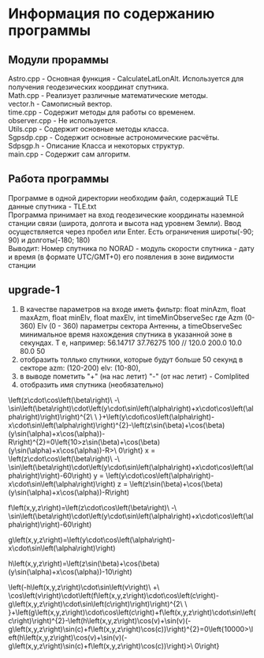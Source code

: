 # Информация по содержанию программы    
## Модули прораммы
Astro.cpp - Основная функция - CalculateLatLonAlt. Используется для получения геодезических координат спутника. </br>
Math.cpp - Реализует различные математические методы.    
vector.h - Самописный вектор.  
time.cpp - Содержит методы для работы со временем.  
observer.cpp - Не используется.  
Utils.cpp - Содержит основные методы класса.  
Sgpsdp.cpp - Содержит основные астрономические расчёты.  
Sdpsgp.h - Описание Класса и некоторых структур.  
main.cpp - Содержит сам алгоритм. 
</br>
## Работа программы
Программе в одной директории необходим файл, содержащий TLE данные спутника - TLE.txt    
Программа принимает на вход геодезические координаты наземной станции связи (широта, долгота и высота над уровнем Земли). Ввод осуществляется через пробел или Enter. Есть ограничения широты(-90; 90) и долготы(-180; 180)        
Выводит: Номер спутника по NORAD - модуль скорости спутника - дату и время (в формате UTC/GMT+0) его появления в зоне видимости станции


## upgrade-1
1. В качестве параметров на входе иметь фильтр:
float minAzm, float maxAzm, float minElv, float maxElv, int timeMinObserveSec
где  Azm (0-360) Elv (0 - 360) параметры сектора Антенны, а timeObserveSec минимальное время нахождения спутника в указанной зоне в секундах. Т е, например:
56.14717 37.76275 100 // 120.0 200.0 10.0 80.0 50
2. отобразить толлько спутники, которые будут больше 50 секунд в секторе  аzm: (120-200) elv: (10-80), 
3. в выводе пометить "+" (на нас летит) "-" (от нас летит) - Comlplited
4. отобразить имя спутника (необязательно)

\left(z\cdot\cos\left(\beta\right)\ -\ \sin\left(\beta\right)\cdot\left(y\cdot\sin\left(\alpha\right)+x\cdot\cos\left(\alpha\right)\right)\right)^{2\ \ }+\left(y\cdot\cos\left(\alpha\right)-x\cdot\sin\left(\alpha\right)\right)^{2}-\left(z\sin(\beta)+\cos(\beta)(y\sin(\alpha)+x\cos(\alpha))-R\right)^{2}=0\left\{10>z\sin(\beta)+\cos(\beta)(y\sin(\alpha)+x\cos(\alpha))-R>\ 0\right\}
x = \left(z\cdot\cos\left(\beta\right)\ -\ \sin\left(\beta\right)\cdot\left(y\cdot\sin\left(\alpha\right)+x\cdot\cos\left(\alpha\right)\right)-60\right)
y = \left(y\cdot\cos\left(\alpha\right)-x\cdot\sin\left(\alpha\right)\right)
z = \left(z\sin(\beta)+\cos(\beta)(y\sin(\alpha)+x\cos(\alpha))-R\right)

f\left(x,y,z\right)=\left(z\cdot\cos\left(\beta\right)\ -\ \sin\left(\beta\right)\cdot\left(y\cdot\sin\left(\alpha\right)+x\cdot\cos\left(\alpha\right)\right)-60\right)

g\left(x,y,z\right)=\left(y\cdot\cos\left(\alpha\right)-x\cdot\sin\left(\alpha\right)\right)

h\left(x,y,z\right)=\left(z\sin(\beta)+\cos(\beta)(y\sin(\alpha)+x\cos(\alpha))-10\right)

\left(-h\left(x,y,z\right)\cdot\sin\left(v\right)\ +\ \cos\left(v\right)\cdot\left(f\left(x,y,z\right)\cdot\cos\left(c\right)-g\left(x,y,z\right)\cdot\sin\left(c\right)\right)\right)^{2\ \ }+\left(g\left(x,y,z\right)\cdot\cos\left(c\right)+f\left(x,y,z\right)\cdot\sin\left(c\right)\right)^{2}-\left(h\left(x,y,z\right)\cos(v)+\sin(v)(-g\left(x,y,z\right)\sin(c)+f\left(x,y,z\right)\cos(c))\right)^{2}=0\left\{10000>\left(h\left(x,y,z\right)\cos(v)+\sin(v)(-g\left(x,y,z\right)\sin(c)+f\left(x,y,z\right)\cos(c))\right)>\ 0\right\}

